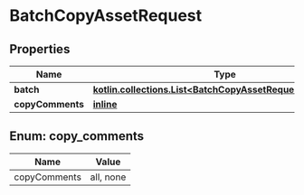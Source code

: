 
# BatchCopyAssetRequest

## Properties
| Name | Type | Description | Notes |
| ------------ | ------------- | ------------- | ------------- |
| **batch** | [**kotlin.collections.List&lt;BatchCopyAssetRequestBatchInner&gt;**](BatchCopyAssetRequestBatchInner.md) |  |  [optional] |
| **copyComments** | [**inline**](#CopyComments) |  |  [optional] |


<a id="CopyComments"></a>
## Enum: copy_comments
| Name | Value |
| ---- | ----- |
| copyComments | all, none |



